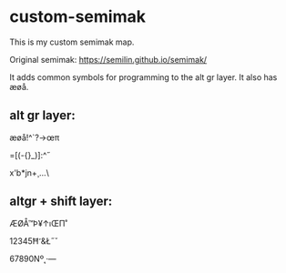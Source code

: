 # custom-semimak
This is my custom semimak map.

Original semimak: https://semilin.github.io/semimak/

It adds common symbols for programming to the alt gr layer. It also has æøå.

alt gr layer:
-------------

æøå!^`?→œπ

=[(-{}_)]:^˝

x'b*jn+¸…\

altgr + shift layer:
--------------------

ÆØÅ™Þ¥↑ıŒΠ˚

12345Ħ ̛&Ł˝ˇ

67890Nº˛·—
